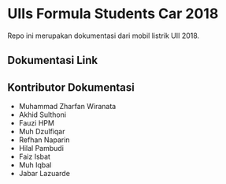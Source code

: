 # UIIs Formula Students Car 2018
Repo ini merupakan dokumentasi dari mobil listrik UII 2018.
## Dokumentasi Link


## Kontributor Dokumentasi

 - Muhammad Zharfan Wiranata
 - Akhid Sulthoni
 - Fauzi HPM
 - Muh Dzulfiqar
 - Refhan Naparin
 - Hilal Pambudi
 - Faiz Isbat
 - Muh Iqbal
 - Jabar Lazuarde

<!--stackedit_data:
eyJoaXN0b3J5IjpbMTE1OTAxMTY0OCw1NTcxNTQwMjZdfQ==
-->